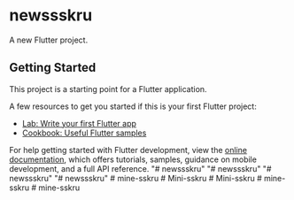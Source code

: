 # newssskru

A new Flutter project.

## Getting Started

This project is a starting point for a Flutter application.

A few resources to get you started if this is your first Flutter project:

- [Lab: Write your first Flutter app](https://docs.flutter.dev/get-started/codelab)
- [Cookbook: Useful Flutter samples](https://docs.flutter.dev/cookbook)

For help getting started with Flutter development, view the
[online documentation](https://docs.flutter.dev/), which offers tutorials,
samples, guidance on mobile development, and a full API reference.
"# newssskru" 
"# newssskru" 
"# newssskru" 
"# newssskru" 
#   m i n e - s s k r u  
 #   M i n i - s s k r u  
 #   M i n i - s s k r u  
 #   m i n e - s s k r u  
 #   m i n e - s s k r u  
 